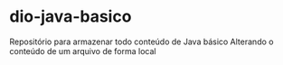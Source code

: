 # dio-java-basico
Repositório para armazenar todo conteúdo de Java básico
Alterando o conteúdo de um arquivo de forma local
